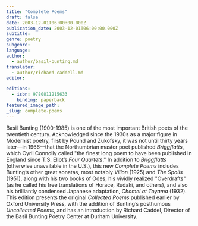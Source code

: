 ```yaml
---
title: "Complete Poems"
draft: false
date: 2003-12-01T06:00:00.000Z
publication_date: 2003-12-01T06:00:00.000Z
subtitle:
genre: poetry
subgenre:
language:
author:
  - author/basil-bunting.md
translator:
  - author/richard-caddell.md
editor:

editions:
  - isbn: 9780811215633
    binding: paperback
featured_image_path:
_slug: complete-poems
---
```


Basil Bunting (1900-1985) is one of the most important British poets of the twentieth century. Acknowledged since the 1930s as a major figure in Modernist poetry, first by Pound and Zukofsky, it was not until thirty years later––in 1966––that the Northumbrian master poet published _Briggflatts_, which Cyril Connolly called "the finest long poem to have been published in England since T.S. Eliot’s _Four Quartets_." In addition to _Briggflatts_ (otherwise unavailable in the U.S.), this new _Complete Poems_ includes Bunting’s other great sonatas, most notably _Villon_ (1925) and _The Spoils_ (1951), along with his two books of Odes, his vividly realized "Overdrafts" (as he called his free translations of Horace, Rudaki, and others), and also his brilliantly condensed Japanese adaptation, _Chomei at Toyama_ (1932). This edition presents the original _Collected Poems_ published earlier by Oxford University Press, with the addition of Bunting’s posthumous _Uncollected Poems_, and has an introduction by Richard Caddel, Director of the Basil Bunting Poetry Center at Durham University.

